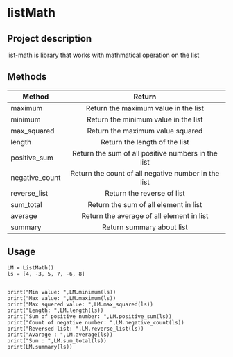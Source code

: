 # listMath

## Project description

list-math is library that works with mathmatical operation on the list 

## Methods

| Method                    | Return                                                |
| -------------             |:-------------:                                        |
|    maximum                | Return the maximum value in the list                  |
| minimum                   |Return the minimum value in the list                   |
| max_squared               | Return the maximum value squared                      |     
| length                    | Return the length of the list                         |
| positive_sum              | Return the sum of all positive numbers in the list    |
| negative_count            | Return the count of all negative number in the list   |
| reverse_list              | Return the reverse of list                            |
| sum_total                 | Return the sum of all element in list                 |
| average                   |Return the average of all element in list              |
| summary                   | Return summary about list                             |


## Usage


```{python}
LM = ListMath()
ls = [4, -3, 5, 7, -6, 8]


print("Min value: ",LM.minimum(ls))
print("Max value: ",LM.maximum(ls))
print("Max squered value: ",LM.max_squared(ls))
print("Length: ",LM.length(ls))
print("Sum of positive number: ",LM.positive_sum(ls))
print("Count of negative number: ",LM.negative_count(ls))
print("Reversed list: ",LM.reverse_list(ls))
print("Avarage : ",LM.average(ls))
print("Sum : ",LM.sum_total(ls))
print(LM.summary(ls))
```